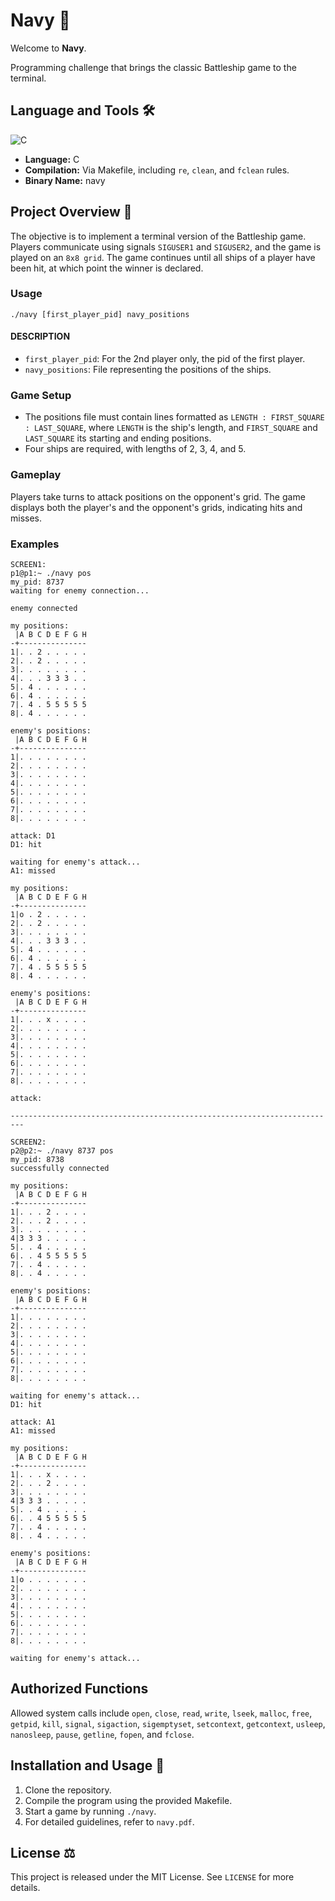 # Navy 🚢

Welcome to **Navy**.

Programming challenge that brings the classic Battleship game to the terminal.

## Language and Tools 🛠️

![C](https://img.shields.io/badge/C-00599C?style=for-the-badge&logo=c&logoColor=white)

- **Language:** C
- **Compilation:** Via Makefile, including `re`, `clean`, and `fclean` rules.
- **Binary Name:** navy

## Project Overview 📜

The objective is to implement a terminal version of the Battleship game. Players communicate using signals `SIGUSER1` and `SIGUSER2`, and the game is played on an `8x8 grid`. The game continues until all ships of a player have been hit, at which point the winner is declared.

### Usage

`./navy [first_player_pid] navy_positions`

#### DESCRIPTION
- `first_player_pid`: For the 2nd player only, the pid of the first player.
- `navy_positions`: File representing the positions of the ships.

### Game Setup

- The positions file must contain lines formatted as `LENGTH : FIRST_SQUARE : LAST_SQUARE`, where `LENGTH` is the ship's length, and `FIRST_SQUARE` and `LAST_SQUARE` its starting and ending positions.
- Four ships are required, with lengths of 2, 3, 4, and 5.

### Gameplay

Players take turns to attack positions on the opponent's grid. The game displays both the player's and the opponent's grids, indicating hits and misses.

### Examples

```
SCREEN1:
p1@p1:~ ./navy pos
my_pid: 8737
waiting for enemy connection...

enemy connected

my positions:
 |A B C D E F G H
-+---------------
1|. . 2 . . . . .
2|. . 2 . . . . .
3|. . . . . . . .
4|. . . 3 3 3 . .
5|. 4 . . . . . .
6|. 4 . . . . . .
7|. 4 . 5 5 5 5 5
8|. 4 . . . . . .

enemy's positions:
 |A B C D E F G H
-+---------------
1|. . . . . . . .
2|. . . . . . . .
3|. . . . . . . .
4|. . . . . . . .
5|. . . . . . . .
6|. . . . . . . .
7|. . . . . . . .
8|. . . . . . . .

attack: D1
D1: hit

waiting for enemy's attack...
A1: missed

my positions:
 |A B C D E F G H
-+---------------
1|o . 2 . . . . .
2|. . 2 . . . . .
3|. . . . . . . .
4|. . . 3 3 3 . .
5|. 4 . . . . . .
6|. 4 . . . . . .
7|. 4 . 5 5 5 5 5
8|. 4 . . . . . .

enemy's positions:
 |A B C D E F G H
-+---------------
1|. . . x . . . .
2|. . . . . . . .
3|. . . . . . . .
4|. . . . . . . .
5|. . . . . . . .
6|. . . . . . . .
7|. . . . . . . .
8|. . . . . . . .

attack:

-------------------------------------------------------------------------

SCREEN2:
p2@p2:~ ./navy 8737 pos
my_pid: 8738
successfully connected

my positions:
 |A B C D E F G H
-+---------------
1|. . . 2 . . . .
2|. . . 2 . . . .
3|. . . . . . . .
4|3 3 3 . . . . .
5|. . 4 . . . . .
6|. . 4 5 5 5 5 5
7|. . 4 . . . . .
8|. . 4 . . . . .

enemy's positions:
 |A B C D E F G H
-+---------------
1|. . . . . . . .
2|. . . . . . . .
3|. . . . . . . .
4|. . . . . . . .
5|. . . . . . . .
6|. . . . . . . .
7|. . . . . . . .
8|. . . . . . . .

waiting for enemy's attack...
D1: hit

attack: A1
A1: missed

my positions:
 |A B C D E F G H
-+---------------
1|. . . x . . . .
2|. . . 2 . . . .
3|. . . . . . . .
4|3 3 3 . . . . .
5|. . 4 . . . . .
6|. . 4 5 5 5 5 5
7|. . 4 . . . . .
8|. . 4 . . . . .

enemy's positions:
 |A B C D E F G H
-+---------------
1|o . . . . . . .
2|. . . . . . . .
3|. . . . . . . .
4|. . . . . . . .
5|. . . . . . . .
6|. . . . . . . .
7|. . . . . . . .
8|. . . . . . . .

waiting for enemy's attack...
```

## Authorized Functions

Allowed system calls include `open`, `close`, `read`, `write`, `lseek`, `malloc`, `free`, `getpid`, `kill`, `signal`, `sigaction`, `sigemptyset`, `setcontext`, `getcontext`, `usleep`, `nanosleep`, `pause`, `getline`, `fopen`, and `fclose`.

## Installation and Usage 💾

1. Clone the repository.
2. Compile the program using the provided Makefile.
3. Start a game by running `./navy`.
4. For detailed guidelines, refer to `navy.pdf`.

## License ⚖️

This project is released under the MIT License. See `LICENSE` for more details.
